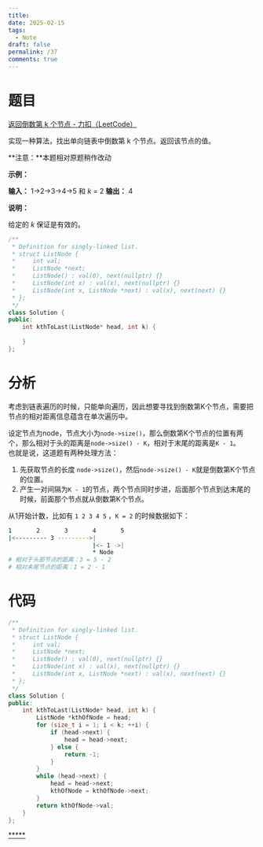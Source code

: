 ```yaml
---
title: 
date: 2025-02-15
tags:
  - Note
draft: false
permalink: /37
comments: true
---
```

# 题目

[返回倒数第 k 个节点 - 力扣（LeetCode）](https://leetcode.cn/problems/kth-node-from-end-of-list-lcci/)


实现一种算法，找出单向链表中倒数第 k 个节点。返回该节点的值。

**注意：**本题相对原题稍作改动

**示例：**

**输入：** 1->2->3->4->5 和 _k_ = 2
**输出：** 4

**说明：**

给定的 _k_ 保证是有效的。  

```cpp
/**
 * Definition for singly-linked list.
 * struct ListNode {
 *     int val;
 *     ListNode *next;
 *     ListNode() : val(0), next(nullptr) {}
 *     ListNode(int x) : val(x), next(nullptr) {}
 *     ListNode(int x, ListNode *next) : val(x), next(next) {}
 * };
 */
class Solution {
public:
    int kthToLast(ListNode* head, int k) {
        
    }
};
```


# 分析

考虑到链表遍历的时候，只能单向遍历，因此想要寻找到倒数第K个节点，需要把节点的相对距离信息蕴含在单次遍历中。  

设定节点为node，节点大小为`node->size()`，那么倒数第K个节点的位置有两个，那么相对于头的距离是`node->size() - K`，相对于末尾的距离是`K - 1`。  
也就是说，这道题有两种处理方法：  

1. 先获取节点的长度 `node->size()`，然后`node->size() - K`就是倒数第K个节点的位置。
2. 产生一对间隔为`K - 1`的节点，两个节点同时步进，后面那个节点到达末尾的时候，前面那个节点就从倒数第K个节点。 

从1开始计数，比如有 `1 2 3 4 5` ，`K = 2` 的时候数据如下：  
```bash
1       2       3       4       5
|<--------- 3 --------->|
                        |<- 1 ->|
                        * Node
# 相对于头部节点的距离：3 = 5 - 2
# 相对末尾节点的距离：1 = 2 - 1
```

# 代码

```cpp
/**
 * Definition for singly-linked list.
 * struct ListNode {
 *     int val;
 *     ListNode *next;
 *     ListNode() : val(0), next(nullptr) {}
 *     ListNode(int x) : val(x), next(nullptr) {}
 *     ListNode(int x, ListNode *next) : val(x), next(next) {}
 * };
 */
class Solution {
public:
    int kthToLast(ListNode* head, int k) {
	    ListNode *kthOfNode = head;
        for (size_t i = 1; i < k; ++i) {
		    if (head->next) {
			    head = head->next;
		    } else {
			    return -1;
		    }
        }
        while (head->next) {
		    head = head->next;
		    kthOfNode = kthOfNode->next;
        }
        return kthOfNode->val;
    }
};
```


[*****](WB/Develop/CPP%20BEA/14%20算法与数据结构/2%20链表/2%20链表.md)  
